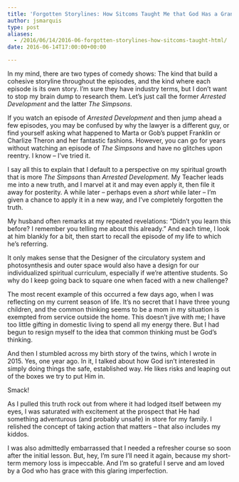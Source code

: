 ```yaml
---
title: 'Forgotten Storylines: How Sitcoms Taught Me that God Has a Grand Narrative'
author: jsmarquis
type: post
aliases:
  - /2016/06/14/2016-06-forgotten-storylines-how-sitcoms-taught-html/
date: 2016-06-14T17:00:00+00:00

---
```

In my mind, there are two types of comedy shows: The kind that build a cohesive storyline throughout the episodes, and the kind where each episode is its own story. I&#8217;m sure they have industry terms, but I don&#8217;t want to stop my brain dump to research them. Let&#8217;s just call the former _Arrested Development_ and the latter _The Simpsons_.

If you watch an episode of _Arrested Development_ and then jump ahead a few episodes, you may be confused by why the lawyer is a different guy, or find yourself asking what happened to Marta or Gob&#8217;s puppet Franklin or Charlize Theron and her fantastic fashions. However, you can go for years without watching an episode of _The Simpsons_ and have no glitches upon reentry. I know &#8211; I&#8217;ve tried it. 

I say all this to explain that I default to a perspective on my spiritual growth that is more _The Simpsons_ than _Arrested Development._ My Teacher leads me into a new truth, and I marvel at it and may even apply it, then file it away for posterity. A while later &#8211; perhaps even a _short_ while later &#8211; I&#8217;m given a chance to apply it in a new way, and I&#8217;ve completely forgotten the truth.

My husband often remarks at my repeated revelations: &#8220;Didn&#8217;t you learn this before? I remember you telling me about this already.&#8221; And each time, I look at him blankly for a bit, then start to recall the episode of my life to which he&#8217;s referring.

It only makes sense that the Designer of the circulatory system and photosynthesis and outer space would also have a design for our individualized spiritual curriculum, especially if we&#8217;re attentive students. So why do I keep going back to square one when faced with a new challenge?

The most recent example of this occurred a few days ago, when I was reflecting on my current season of life. It&#8217;s no secret that I have three young children, and the common thinking seems to be a mom in my situation is exempted from service outside the home. This doesn&#8217;t jive with me; I have too little gifting in domestic living to spend all my energy there. But I had begun to resign myself to the idea that common thinking must be God&#8217;s thinking.

And then I stumbled across my birth story of the twins, which I wrote in 2015. Yes, one year ago. In it, I talked about how God isn&#8217;t interested in simply doing things the safe, established way. He likes risks and leaping out of the boxes we try to put Him in.

Smack!

As I pulled this truth rock out from where it had lodged itself between my eyes, I was saturated with excitement at the prospect that He had something adventurous (and probably unsafe) in store for my family. I relished the concept of taking action that matters &#8211; that also includes my kiddos.

I was also admittedly embarrassed that I needed a refresher course so soon after the initial lesson. But, hey, I&#8217;m sure I&#8217;ll need it again, because my short-term memory loss is impeccable. And I&#8217;m so grateful I serve and am loved by a God who has grace with this glaring imperfection.